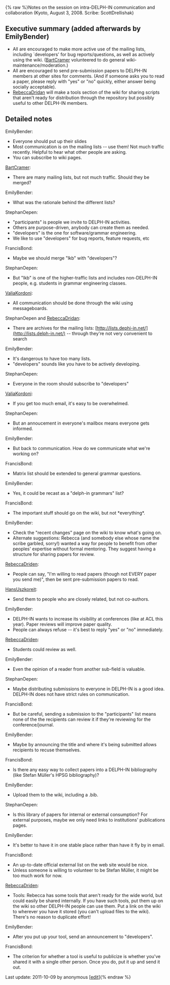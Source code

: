 {% raw %}Notes on the session on intra-DELPH-IN communication and collaboration
(Kyoto, August 3, 2008. Scribe: ScottDrellishak)

## Executive summary (added afterwards by EmilyBender)

- All are encouraged to make more active use of the mailing lists,
including \`developers' for bug reports/questions, as well as
actively using the wiki. ([BartCramer](https://delph-in.github.io/docs/garage/BartCramer) volunteered to do
general wiki-maintenance/moderation.)
- All are encouraged to send pre-submission papers to DELPH-IN members
at other sites for comments. (And if someone asks you to read a
paper, please reply with "yes" or "no" quickly, either answer being
socially acceptable).
- [RebeccaDridan](https://delph-in.github.io/docs/garage/RebeccaDridan) will make a tools section of the wiki
for sharing scripts that aren't ready for distribution through the
repository but possibly useful to other DELPH-IN members.

## Detailed notes

EmilyBender:

- Everyone should put up their slides
- Most communication is on the mailing lists -- use them! Not much
traffic recently. Helpful to hear what other people are asking.
- You can subscribe to wiki pages.

[BartCramer](https://delph-in.github.io/docs/garage/BartCramer):

- There are many mailing lists, but not much traffic. Should they be
merged?

EmilyBender:

- What was the rationale behind the different lists?

StephanOepen:

- "participants" is people we invite to DELPH-IN activities.
- Others are purpose-driven, anybody can create them as needed.
- "developers" is the one for software/grammar engineering.
- We like to use "developers" for bug reports, feature requests, etc

FrancisBond:

- Maybe we should merge "lkb" with "developers"?

StephanOepen:

- But "lkb" is one of the higher-traffic lists and includes
non-DELPH-IN people, e.g. students in grammar engineering classes.

[ValiaKordoni](https://delph-in.github.io/docs/garage/ValiaKordoni):

- All communication should be done through the wiki using
messageboards.

StephanOepen and [RebeccaDridan](https://delph-in.github.io/docs/garage/RebeccaDridan):

- There are archives for the mailing lists:
[http://lists.dephi-in.net/](http://lists.delph-in.net/) -- through
they're not very convenient to search

EmilyBender:

- It's dangerous to have too many lists.
- "developers" sounds like you have to be actively developing.

StephanOepen:

- Everyone in the room should subscribe to "developers"

[ValiaKordoni](https://delph-in.github.io/docs/garage/ValiaKordoni):

- If you get too much email, it's easy to be overwhelmed.

StephanOepen:

- But an annoucement in everyone's mailbox means everyone gets
informed.

EmilyBender:

- But back to communication. How do we communicate what we're working
on?

FrancisBond:

- Matrix list should be extended to general grammar questions.

EmilyBender:

- Yes, it could be recast as a "delph-in grammars" list?

FrancisBond:

- The important stuff should go on the wiki, but not \*everything\*.

EmilyBender:

- Check the "recent changes" page on the wiki to know what's going on.
- Alternate suggestions: Rebecca (and somebody else whose name the
scribe garbled, sorry!) wanted a way for people to benefit from
other peoples' expertise without formal mentoring. They suggest
having a structure for sharing papers for review.

[RebeccaDriden](/RebeccaDriden):

- People can say, "I'm willing to read papers (though not EVERY paper
you send me)", then be sent pre-submission papers to read.

[HansUszkoreit](https://delph-in.github.io/docs/garage/HansUszkoreit):

- Send them to people who are closely related, but not co-authors.

EmilyBender:

- DELPH-IN wants to increase its visibility at conferences (like at
ACL this year). Paper reviews will improve paper quality.
- People can always refuse -- it's best to reply "yes" or "no"
immediately.

[RebeccaDriden](/RebeccaDriden):

- Students could review as well.

EmilyBender:

- Even the opinion of a reader from another sub-field is valuable.

StephanOepen:

- Maybe distributing submissions to everyone in DELPH-IN is a good
idea. DELPH-IN does not have strict rules on communication.

FrancisBond:

- But be careful, sending a submission to the "participants" list
means none of the the recipients can review it if they're reviewing
for the conference/journal.

EmilyBender:

- Maybe by announcing the title and where it's being submitted allows
recipients to recuse themselves.

FrancisBond:

- Is there any easy way to collect papers into a DELPH-IN bibliography
(like Stefan Müller's HPSG bibliography)?

EmilyBender:

- Upload them to the wiki, including a .bib.

StephanOepen:

- Is this library of papers for internal or external consumption? For
external purposes, maybe we only need links to institutions'
publications pages.

EmilyBender:

- It's better to have it in one stable place rather than have it fly
by in email.

FrancisBond:

- An up-to-date official external list on the web site would be nice.
- Unless someone is willing to volunteer to be Stefan Müller, it might
be too much work for now.

[RebeccaDriden](/RebeccaDriden):

- Tools: Rebecca has some tools that aren't ready for the wide world,
but could easily be shared internally. If you have such tools, put
them up on the wiki so other DELPH-IN people can use them. Put a
link on the wiki to wherever you have it stored (you can't upload
files to the wiki). There's no reason to duplicate effort!

EmilyBender:

- After you put up your tool, send an announcement to "developers".

FrancisBond:

- The criterion for whether a tool is useful to publicize is whether
you've shared it with a single other person. Once you do, put it up
and send it out.

Last update: 2011-10-09 by anonymous [[edit](https://github.com/delph-in/docs/wiki/KyotoSchedule_InterDelphinNotes/_edit)]{% endraw %}